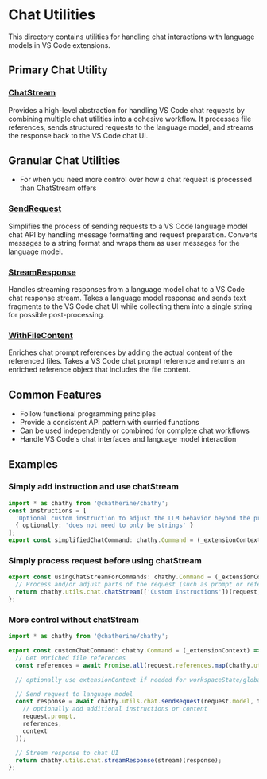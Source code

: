 # Chat Utilities

This directory contains utilities for handling chat interactions with language models in VS Code extensions.

## Primary Chat Utility

### [ChatStream](./chatStream/README.md)
Provides a high-level abstraction for handling VS Code chat requests by combining multiple chat utilities into a cohesive workflow. It processes file references, sends structured requests to the language model, and streams the response back to the VS Code chat UI.

## Granular Chat Utilities
- For when you need more control over how a chat request is processed than ChatStream offers

### [SendRequest](./sendRequest/README.md)
Simplifies the process of sending requests to a VS Code language model chat API by handling message formatting and request preparation. Converts messages to a string format and wraps them as user messages for the language model.

### [StreamResponse](./streamResponse/README.md)
Handles streaming responses from a language model chat to a VS Code chat response stream. Takes a language model response and sends text fragments to the VS Code chat UI while collecting them into a single string for possible post-processing.

### [WithFileContent](./withFileContent/README.md)
Enriches chat prompt references by adding the actual content of the referenced files. Takes a VS Code chat prompt reference and returns an enriched reference object that includes the file content.

## Common Features

- Follow functional programming principles
- Provide a consistent API pattern with curried functions
- Can be used independently or combined for complete chat workflows
- Handle VS Code's chat interfaces and language model interaction

## Examples

### Simply add instruction and use chatStream
```typescript
import * as chathy from '@chatherine/chathy';
const instructions = [
  'Optional custom instruction to adjust the LLM behavior beyond the prompt'
  { optionally: 'does not need to only be strings' }
];
export const simplifiedChatCommand: chathy.Command = (_extensionContext) => chathy.utils.chat.chatStream(instructions)
```

### Simply process request before using chatStream
```typescript
export const usingChatStreamForCommands: chathy.Command = (_extensionContext) => async (request, context, stream, token) => {
  // Process and/or adjust parts of the request (such as prompt or references) and/or context (such as history)
  return chathy.utils.chat.chatStream(['Custom Instructions'])(request, context, stream, token);
};

```

### More control without chatStream
```typescript
import * as chathy from '@chatherine/chathy';

export const customChatCommand: chathy.Command = (_extensionContext) => async (request, context, stream, token) => {
  // Get enriched file references
  const references = await Promise.all(request.references.map(chathy.utils.chat.withFileContent));

  // optionally use extensionContext if needed for workspaceState/globalState/secrets/environmentVariableCollection

  // Send request to language model
  const response = await chathy.utils.chat.sendRequest(request.model, token)([
    // optionally add additional instructions or content
    request.prompt,
    references,
    context
  ]);

  // Stream response to chat UI
  return chathy.utils.chat.streamResponse(stream)(response);
};
```
